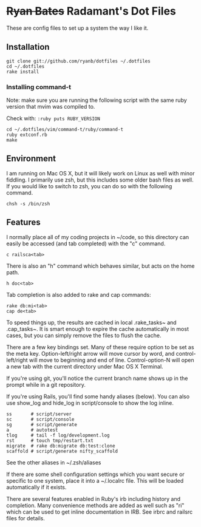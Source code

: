 ~~Ryan Bates~~ Radamant's Dot Files
===================================

These are config files to set up a system the way I like it.


Installation
-------

    git clone git://github.com/ryanb/dotfiles ~/.dotfiles
    cd ~/.dotfiles
    rake install

### Installing command-t

Note: make sure you are running the following script with the same ruby version that mvim was compiled to.

Check with: `:ruby puts RUBY_VERSION`


```
cd ~/.dotfiles/vim/command-t/ruby/command-t
ruby extconf.rb
make
```


    


Environment
-------

I am running on Mac OS X, but it will likely work on Linux as well with 
minor fiddling. I primarily use zsh, but this includes some older bash 
files as well. If you would like to switch to zsh, you can do so with 
the following command.

    chsh -s /bin/zsh


Features
-------

I normally place all of my coding projects in ~/code, so this directory 
can easily be accessed (and tab completed) with the "c" command.

    c railsca<tab>

There is also an "h" command which behaves similar, but acts on the 
home path.

    h doc<tab>

Tab completion is also added to rake and cap commands:

    rake db:mi<tab>
    cap de<tab>

To speed things up, the results are cached in local .rake_tasks~ and 
.cap_tasks~. It is smart enough to expire the cache automatically in 
most cases, but you can simply remove the files to flush the cache.

There are a few key bindings set. Many of these require option to be
set as the meta key. Option-left/right arrow will move cursor by word, 
and control-left/right will move to beginning and end of line. 
Control-option-N will open a new tab with the current directory under
Mac OS X Terminal.

If you're using git, you'll notice the current branch name shows up in
the prompt while in a git repository.

If you're using Rails, you'll find some handy aliases (below). You can 
also use show_log and hide_log in script/console to show the log inline.
  
    ss       # script/server
    sc       # script/console
    sg       # script/generate
    a        # autotest
    tlog     # tail -f log/development.log
    rst      # touch tmp/restart.txt
    migrate  # rake db:migrate db:test:clone
    scaffold # script/generate nifty_scaffold

See the other aliases in ~/.zsh/aliases

If there are some shell configuration settings which you want secure or 
specific to one system, place it into a ~/.localrc file. This will be 
loaded automatically if it exists.

There are several features enabled in Ruby's irb including history and 
completion. Many convenience methods are added as well such as "ri"
which can be used to get inline documentation in IRB. See irbrc and
railsrc files for details.
